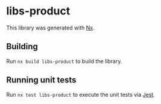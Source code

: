 # libs-product

This library was generated with [Nx](https://nx.dev).

## Building

Run `nx build libs-product` to build the library.

## Running unit tests

Run `nx test libs-product` to execute the unit tests via [Jest](https://jestjs.io).
